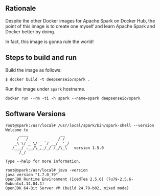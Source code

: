 ## Rationale

Despite the other Docker images for Apache Spark on Docker Hub, the point of this image is to create one myself and learn Apache Spark and Docker better by doing.

In fact, this image is gonna rule the world!

## Steps to build and run

Build the image as follows:

```
$ docker build -t deepsenseio/spark .
```

Run the image under `spark` hostname.

```
docker run --rm -ti -h spark --name=spark deepsenseio/spark
```

## Software Versions

```
root@spark:/usr/local# /usr/local/spark/bin/spark-shell --version
Welcome to
      ____              __
     / __/__  ___ _____/ /__
    _\ \/ _ \/ _ `/ __/  '_/
   /___/ .__/\_,_/_/ /_/\_\   version 1.5.0
      /_/

Type --help for more information.
```

```
root@spark:/usr/local# java -version
java version "1.7.0_79"
OpenJDK Runtime Environment (IcedTea 2.5.6) (7u79-2.5.6-0ubuntu1.14.04.1)
OpenJDK 64-Bit Server VM (build 24.79-b02, mixed mode)
```
